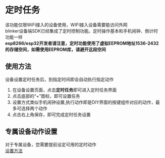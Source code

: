 # 定时任务  
该功能仅限WiFi接入的设备使用，WIFI接入设备需要能访问外网  
blinker设备端SDK已经集成了定时控制功能。定时操作基本和手机闹钟、倒计时功能一样  
**esp8266/esp32开发者请注意，定时功能使用了虚拟EEPROM地址1536-2432的存储空间，如需使用EEPROM库，请避开这段空间**  

## 使用方法  
设备设置定时任务后，到指定时间即会自动执行指定动作  

1. 在设备设置页面，点击**定时任务**即可进入定时任务界面  
3. 点击底部的“+”图标，即可设置任务  
4. 设置方式类似手机闹钟设置,执行动作即是DIY界面的按键组件对应的动作，最多可选择两个动作  
5. 点击右上角保存，即可完成定时任务设置  

## 专属设备动作设置  
对于专属设备，您需要提前设定可用的定时动作  
[设置方法](https://diandeng.tech/doc/actions-and-triggers)  
